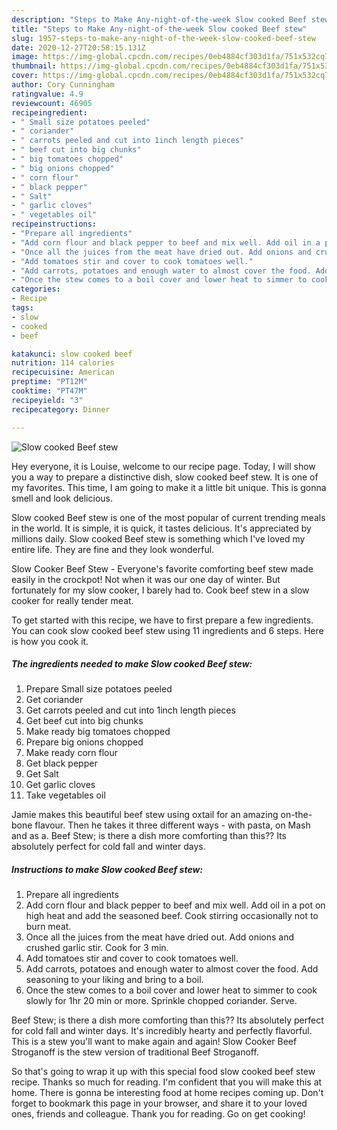 ```yaml
---
description: "Steps to Make Any-night-of-the-week Slow cooked Beef stew"
title: "Steps to Make Any-night-of-the-week Slow cooked Beef stew"
slug: 1957-steps-to-make-any-night-of-the-week-slow-cooked-beef-stew
date: 2020-12-27T20:58:15.131Z
image: https://img-global.cpcdn.com/recipes/0eb4884cf303d1fa/751x532cq70/slow-cooked-beef-stew-recipe-main-photo.jpg
thumbnail: https://img-global.cpcdn.com/recipes/0eb4884cf303d1fa/751x532cq70/slow-cooked-beef-stew-recipe-main-photo.jpg
cover: https://img-global.cpcdn.com/recipes/0eb4884cf303d1fa/751x532cq70/slow-cooked-beef-stew-recipe-main-photo.jpg
author: Cory Cunningham
ratingvalue: 4.9
reviewcount: 46905
recipeingredient:
- " Small size potatoes peeled"
- " coriander"
- " carrots peeled and cut into 1inch length pieces"
- " beef cut into big chunks"
- " big tomatoes chopped"
- " big onions chopped"
- " corn flour"
- " black pepper"
- " Salt"
- " garlic cloves"
- " vegetables oil"
recipeinstructions:
- "Prepare all ingredients"
- "Add corn flour and black pepper to beef and mix well. Add oil in a pot on high heat and add the seasoned beef. Cook stirring occasionally not to burn meat."
- "Once all the juices from the meat have dried out. Add onions and crushed garlic stir. Cook for 3 min."
- "Add tomatoes stir and cover to cook tomatoes well."
- "Add carrots, potatoes and enough water to almost cover the food. Add seasoning to your liking and bring to a boil."
- "Once the stew comes to a boil cover and lower heat to simmer to cook slowly for 1hr 20 min or more. Sprinkle chopped coriander. Serve."
categories:
- Recipe
tags:
- slow
- cooked
- beef

katakunci: slow cooked beef 
nutrition: 114 calories
recipecuisine: American
preptime: "PT12M"
cooktime: "PT47M"
recipeyield: "3"
recipecategory: Dinner

---
```



![Slow cooked Beef stew](https://img-global.cpcdn.com/recipes/0eb4884cf303d1fa/751x532cq70/slow-cooked-beef-stew-recipe-main-photo.jpg)

Hey everyone, it is Louise, welcome to our recipe page. Today, I will show you a way to prepare a distinctive dish, slow cooked beef stew. It is one of my favorites. This time, I am going to make it a little bit unique. This is gonna smell and look delicious.

Slow cooked Beef stew is one of the most popular of current trending meals in the world. It is simple, it is quick, it tastes delicious. It's appreciated by millions daily. Slow cooked Beef stew is something which I've loved my entire life. They are fine and they look wonderful.

Slow Cooker Beef Stew - Everyone&#39;s favorite comforting beef stew made easily in the crockpot! Not when it was our one day of winter. But fortunately for my slow cooker, I barely had to. Cook beef stew in a slow cooker for really tender meat.


To get started with this recipe, we have to first prepare a few ingredients. You can cook slow cooked beef stew using 11 ingredients and 6 steps. Here is how you cook it.

<!--inarticleads1-->

##### The ingredients needed to make Slow cooked Beef stew:

1. Prepare  Small size potatoes peeled
1. Get  coriander
1. Get  carrots peeled and cut into 1inch length pieces
1. Get  beef cut into big chunks
1. Make ready  big tomatoes chopped
1. Prepare  big onions chopped
1. Make ready  corn flour
1. Get  black pepper
1. Get  Salt
1. Get  garlic cloves
1. Take  vegetables oil


Jamie makes this beautiful beef stew using oxtail for an amazing on-the-bone flavour. Then he takes it three different ways - with pasta, on Mash and as a. Beef Stew; is there a dish more comforting than this?? Its absolutely perfect for cold fall and winter days. 

<!--inarticleads2-->

##### Instructions to make Slow cooked Beef stew:

1. Prepare all ingredients
1. Add corn flour and black pepper to beef and mix well. Add oil in a pot on high heat and add the seasoned beef. Cook stirring occasionally not to burn meat.
1. Once all the juices from the meat have dried out. Add onions and crushed garlic stir. Cook for 3 min.
1. Add tomatoes stir and cover to cook tomatoes well.
1. Add carrots, potatoes and enough water to almost cover the food. Add seasoning to your liking and bring to a boil.
1. Once the stew comes to a boil cover and lower heat to simmer to cook slowly for 1hr 20 min or more. Sprinkle chopped coriander. Serve.


Beef Stew; is there a dish more comforting than this?? Its absolutely perfect for cold fall and winter days. It&#39;s incredibly hearty and perfectly flavorful. This is a stew you&#39;ll want to make again and again! Slow Cooker Beef Stroganoff is the stew version of traditional Beef Stroganoff. 

So that's going to wrap it up with this special food slow cooked beef stew recipe. Thanks so much for reading. I'm confident that you will make this at home. There is gonna be interesting food at home recipes coming up. Don't forget to bookmark this page in your browser, and share it to your loved ones, friends and colleague. Thank you for reading. Go on get cooking!
